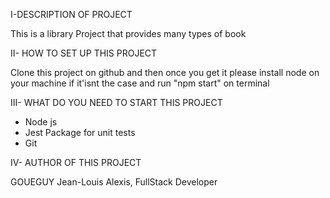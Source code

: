 I-DESCRIPTION OF PROJECT

This is a library Project that provides many types of book

II- HOW TO SET UP THIS PROJECT

Clone this project on github and then once you get it please install node on your machine if it'isnt the case and run "npm start" on terminal

III- WHAT DO YOU NEED TO START THIS PROJECT

- Node js
- Jest Package for unit tests
- Git
    
IV- AUTHOR OF THIS PROJECT

GOUEGUY Jean-Louis Alexis, FullStack Developer